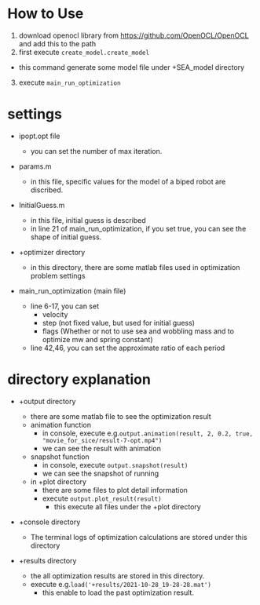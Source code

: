 # How to Use
1. download openocl library from https://github.com/OpenOCL/OpenOCL and add this to the path
2. first execute `create_model.create_model`
  - this command generate some model file under +SEA_model directory
3. execute `main_run_optimization`


# settings
- ipopt.opt file
  - you can set the number of max iteration.

- params.m
  - in this file, specific values for the model of a biped robot are discribed.

- InitialGuess.m
  - in this file, initial guess is described
  - in line 21 of main_run_optimization, if you set true, you can see the shape of initial guess.

- +optimizer directory
  - in this directory, there are some matlab files used in optimization problem settings

- main_run_optimization (main file)
  - line 6-17, you can set 
    - velocity
    - step (not fixed value, but used for initial guess)
    - flags (Whether or not to use sea and wobbling mass and to optimize mw and spring constant)
  - line 42,46, you can set the approximate ratio of each period

# directory explanation
- +output directory
  - there are some matlab file to see the optimization result
  - animation function
    - in console, execute e.g.`output.animation(result, 2, 0.2, true, "movie_for_sice/result-7-opt.mp4")`
    - we can see the result with animation
  - snapshot function
    - in console, execute `output.snapshot(result)`
    - we can see the snapshot of running
  - in +plot directory 
    - there are some files to plot detail information
    - execute `output.plot_result(result)`
      - this execute all files under the +plot directory 

- +console directory 
  - The terminal logs of optimization calculations are stored under this directory

- +results directory
  - the all optimization results are stored in this directory.
  - execute e.g.`load('+results/2021-10-28_19-28-28.mat')`
    - this enable to load the past optimization result.